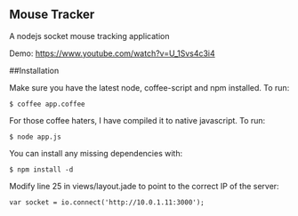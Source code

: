 ## Mouse Tracker
   A nodejs socket mouse tracking application
   
   Demo: https://www.youtube.com/watch?v=U_1Svs4c3i4
   
##Installation

Make sure you have the latest node, coffee-script and npm installed. To run:

    $ coffee app.coffee

For those coffee haters, I have compiled it to native javascript. To run:

    $ node app.js

You can install any missing dependencies with:

    $ npm install -d

Modify line 25 in views/layout.jade to point to the correct IP of the server:

    var socket = io.connect('http://10.0.1.11:3000');
